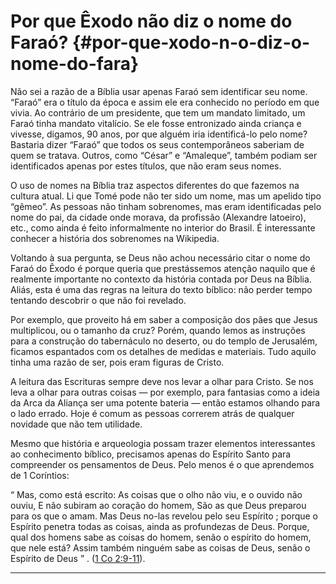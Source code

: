 # Por que Êxodo não diz o nome do Faraó? {#por-que-xodo-n-o-diz-o-nome-do-fara}

Não sei a razão de a Bíblia usar apenas Faraó sem identificar seu nome. “Faraó” era o título da época e assim ele era conhecido no período em que vivia. Ao contrário de um presidente, que tem um mandato limitado, um Faraó tinha mandato vitalício. Se ele fosse entronizado ainda criança e vivesse, digamos, 90 anos, por que alguém iria identificá-lo pelo nome? Bastaria dizer “Faraó” que todos os seus contemporâneos saberiam de quem se tratava. Outros, como “César” e “Amaleque”, também podiam ser identificados apenas por estes títulos, que não eram seus nomes.

O uso de nomes na Bíblia traz aspectos diferentes do que fazemos na cultura atual. Li que Tomé pode não ter sido um nome, mas um apelido tipo “gêmeo”. As pessoas não tinham sobrenomes, mas eram identificadas pelo nome do pai, da cidade onde morava, da profissão (Alexandre latoeiro), etc., como ainda é feito informalmente no interior do Brasil. É interessante conhecer a história dos sobrenomes na Wikipedia.

Voltando à sua pergunta, se Deus não achou necessário citar o nome do Faraó do Êxodo é porque queria que prestássemos atenção naquilo que é realmente importante no contexto da história contada por Deus na Bíblia. Aliás, esta é uma das regras na leitura do texto bíblico: não perder tempo tentando descobrir o que não foi revelado.

Por exemplo, que proveito há em saber a composição dos pães que Jesus multiplicou, ou o tamanho da cruz? Porém, quando lemos as instruções para a construção do tabernáculo no deserto, ou do templo de Jerusalém, ficamos espantados com os detalhes de medidas e materiais. Tudo aquilo tinha uma razão de ser, pois eram figuras de Cristo.

A leitura das Escrituras sempre deve nos levar a olhar para Cristo. Se nos leva a olhar para outras coisas — por exemplo, para fantasias como a ideia da Arca da Aliança ser uma potente bateria — então estamos olhando para o lado errado. Hoje é comum as pessoas correrem atrás de qualquer novidade que não tem utilidade.

Mesmo que história e arqueologia possam trazer elementos interessantes ao conhecimento bíblico, precisamos apenas do Espírito Santo para compreender os pensamentos de Deus. Pelo menos é o que aprendemos de 1 Coríntios:

“ Mas, como está escrito: As coisas que o olho não viu, e o ouvido não ouviu, E não subiram ao coração do homem, São as que Deus preparou para os que o amam. Mas Deus no-las revelou pelo seu Espírito ; porque o Espírito penetra todas as coisas, ainda as profundezas de Deus. Porque, qual dos homens sabe as coisas do homem, senão o espírito do homem, que nele está? Assim também ninguém sabe as coisas de Deus, senão o Espírito de Deus ” . ([1 Co 2:9-11](http://bibliaonline.com.br/acf/1co/2/9-11)).

*****